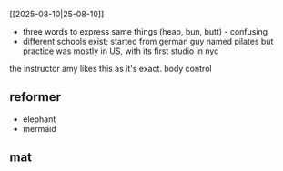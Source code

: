 [[2025-08-10|25-08-10]]
- three words to express same things (heap, bun, butt) - confusing
- different schools exist; started from german guy named pilates but practice was mostly in US, with its first studio in nyc


the instructor amy likes this as it's exact. body control

## reformer
- elephant
- mermaid


## mat